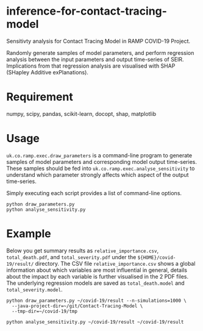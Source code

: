 # inference-for-contact-tracing-model

Sensitivty analysis for Contact Tracing Model in RAMP COVID-19 Project.

Randomly generate samples of model parameters, and perform
regression analysis between the input parameters and output time-series of SEIR.
Implications from that regression analysis are visualised with SHAP (SHapley Additive exPlanations).

# Requirement

numpy, scipy, pandas, scikit-learn, docopt, shap, matplotlib

# Usage

`uk.co.ramp.exec.draw_parameters` is a command-line program to
generate samples of model parameters and corresponding model output time-series.
These samples should be fed into `uk.co.ramp.exec.analyse_sensitivity`
to understand which parameter strongly affects which aspect of the output time-series.

Simply executing each script provides a list of command-line options.

```
python draw_parameters.py 
python analyse_sensitivity.py 
```

# Example

Below you get summary results as `relative_importance.csv`,
`total_death.pdf`, and `total_severity.pdf` under the `${HOME}/covid-19/result/` directory.
The CSV file `relative_importance.csv` shows a global information about which variables are most 
influential in general, details about the impact by each variable is further visualised 
in the 2 PDF files. The underlying regression models are saved as `total_death.model` and `total_severity.model`.


```
python draw_parameters.py ~/covid-19/result --n-simulations=1000 \
  --java-project-dir=~/git/Contact-Tracing-Model \
  --tmp-dir=~/covid-19/tmp
  
python analyse_sensitivity.py ~/covid-19/result ~/covid-19/result
```
